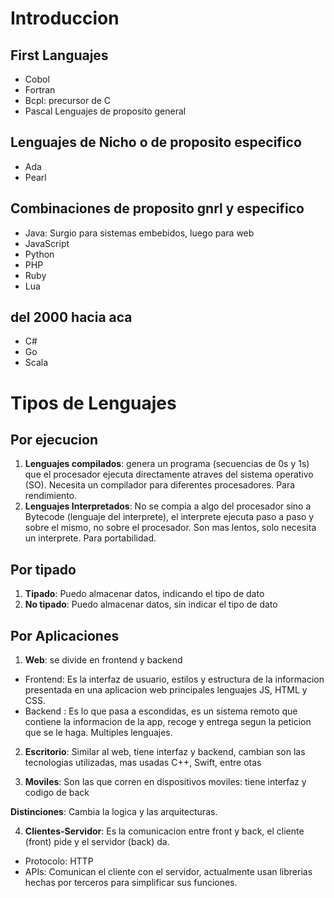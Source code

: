 # Introduccion

## First Languajes 
- Cobol
- Fortran
- Bcpl: precursor de C
- Pascal
Lenguajes de proposito general

## Lenguajes de Nicho o de proposito especifico
- Ada
- Pearl

## Combinaciones de proposito gnrl y especifico
- Java: Surgio para sistemas embebidos, luego para web
- JavaScript
- Python
- PHP
- Ruby
- Lua

## del 2000 hacia aca
- C#
- Go
- Scala

# Tipos de Lenguajes
## Por ejecucion
1. **Lenguajes compilados**: genera un programa (secuencias de 0s y 1s) que el procesador ejecuta directamente atraves del sistema operativo (SO). Necesita un compilador para diferentes procesadores. Para rendimiento.
2. **Lenguajes Interpretados**: No se compia a algo del procesador sino a Bytecode (lenguaje del interprete), el interprete ejecuta paso a paso y sobre el mismo, no sobre el procesador. Son mas lentos, solo necesita un interprete. Para portabilidad.

## Por tipado
1. **Tipado**: Puedo almacenar datos, indicando el tipo de dato
2. **No tipado**: Puedo almacenar datos, sin indicar el tipo de dato

## Por Aplicaciones

1. **Web**: se divide en frontend y backend
  - Frontend: Es la interfaz de usuario, estilos y estructura de la informacion presentada en una aplicacion web principales lenguajes JS, HTML y CSS.
  - Backend : Es lo que pasa a escondidas, es un sistema remoto que contiene la informacion de la app, recoge y entrega segun la peticion que se le haga. Multiples lenguajes.

2. **Escritorio**: Similar al web, tiene interfaz y backend, cambian son las tecnologias utilizadas, mas usadas C++, Swift, entre otas

3. **Moviles**: Son las que corren en dispositivos moviles: tiene interfaz y codigo de back

**Distinciones**: Cambia la logica y las arquitecturas.

4. **Clientes-Servidor**: Es la comunicacion entre front y back, el cliente (front) pide y el servidor (back) da.
- Protocolo: HTTP
- APIs: Comunican el cliente con el servidor, actualmente usan librerias hechas por terceros para simplificar sus funciones.

